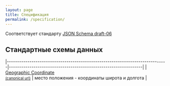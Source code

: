 ```yaml
---
layout: page
title: Спецификация
permalink: /specification/
---
```

Соответствует стандарту [JSON Schema draft-06](http://json-schema.org/)

Стандартные схемы данных
---------------

|------------------------------------------------------------------------------|-----------------------------------------------------------------|
| [Geographic Coordinate](/schemas/geo.json) <br> [<small>(canonical url)</small>](/geo) | место положения - координаты широта и долгота            |

